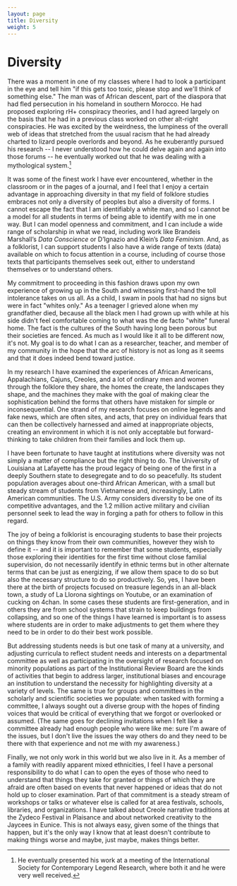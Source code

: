 ```yaml
---
layout: page
title: Diversity
weight: 5
---
```


# Diversity

There was a moment in one of my classes where I had to look a participant in the eye and tell him "if this gets too toxic, please stop and we'll think of something else." The man was of African descent, part of the diaspora that had fled persecution in his homeland in southern Morocco. He had proposed exploring rH+ conspiracy theories, and I had agreed largely on the basis that he had in a previous class worked on other alt-right conspiracies. He was excited by the weirdness, the lumpiness of the overall web of ideas that stretched from the usual racism that he had already charted to lizard people overlords and beyond. As he exuberantly pursued his research -- I never understood how he could delve again and again into those forums -- he eventually worked out that he was dealing with a mythological system.[^1] 

It was some of the finest work I have ever encountered, whether in the classroom or in the pages of a journal, and I feel that I enjoy a certain advantage in approaching diversity in that my field of folklore studies embraces not only a diversity of peoples but also a diversity of forms. I cannot escape the fact that I am identifiably a white man, and so I cannot be a model for all students in terms of being able to identify with me in one way. But I can model openness and commitment, and I can include a wide range of scholarship in what we read, including work like Brandeis Marshall’s _Data Conscience_ or D’Ignazio and Klein’s _Data Feminism_. And, as a folklorist, I can support students  I also have a wide range of texts (data) available on which to focus attention in a course, including of course those texts that participants themselves seek out, either to understand themselves or to understand others.

My commitment to proceeding in this fashion draws upon my own experience of growing up in the South and witnessing first-hand the toll intolerance takes on us all. As a child, I swam in pools that had no signs but were in fact "whites only." As a teenager I grieved alone when my grandfather died, because all the black men I had grown up with while at his side didn't feel comfortable coming to what was the de facto "white" funeral home. The fact is the cultures of the South having long been porous but their societies are fenced. As much as I would like it all to be different now, it's not. My goal is to do what I can as a researcher, teacher, and member of my community in the hope that the arc of history is not as long as it seems and that it does indeed bend toward justice.

In my research I have examined the experiences of African Americans, Appalachians, Cajuns, Creoles, and a lot of ordinary men and women through the folklore they share, the homes the create, the landscapes they shape, and the machines they make with the goal of making clear the sophistication behind the forms that others have mistaken for simple or inconsequential. One strand of my  research focuses on online legends and fake news, which are often sites, and acts, that prey on individual fears that can then be collectively harnessed and aimed at inappropriate objects, creating an environment in which it is not only acceptable but forward-thinking to take children from their families and lock them up.

I have been fortunate to have taught at institutions where diversity was not simply a matter of compliance but the right thing to do. The University of Louisiana at Lafayette has the proud legacy of being one of the first in a deeply Southern state to desegregate and to do so peacefully. Its student population averages about one-third African American, with a small but steady stream of students from Vietnamese and, increasingly, Latin American communities. The U.S. Army considers diversity to be one of its competitive advantages, and the 1.2 million active military and civilian personnel seek to lead the way in forging a path for others to follow in this regard. 

The joy of being a folklorist is encouraging students to base their projects on things they know from their own communities, however they wish to define it -- and it is important to remember that some students, especially those exploring their identities for the first time without close familial supervision, do not necessarily identify in ethnic terms but in other alternate terms that can be just as energizing, if we allow them space to do so but also the necessary structure to do so productively. So, yes, I have been there at the birth of projects focused on treasure legends in an all-black town, a study of La Llorona sightings on Youtube, or an examination of cucking on 4chan. In some cases these students are first-generation, and in others they are from school systems that strain to keep buildings from collapsing, and so one of the things I have learned is important is to assess where students are in order to make adjustments to get them where they need to be in order to do their best work possible.

But addressing students needs is but one task of many at a university, and adjusting curricula to reflect student needs and interests on a departmental committee as well as participating in the oversight of research focused on minority populations as part of the Institutional Review Board are the kinds of activities that begin to address larger, institutional biases and encourage an institution to understand the necessity for highlighting diversity at a variety of levels. The same is true for groups and committees in the scholarly and scientific societies we populate: when tasked with forming a committee, I always sought out a diverse group with the hopes of finding voices that would be critical of everything that we forgot or overlooked or assumed. (The same goes for declining invitations when I felt like a committee already had enough people who were like me: sure I'm aware of the issues, but I don't live the issues the way others do and they need to be there with that experience and not me with my awareness.)

Finally, we not only work in this world but we also live in it. As a member of a family with readily apparent mixed ethnicities, I feel I have a personal responsibility to do what I can to open the eyes of those who need to understand that things they take for granted or things of which they are afraid are often based on events that never happened or ideas that do not hold up to closer examination. Part of that commitment is a steady stream of workshops or talks or whatever else is called for at area festivals, schools, libraries, and organizations. I have talked about Creole narrative traditions at the Zydeco Festival in Plaisance and about networked creativity to the Jaycees in Eunice. This is not always easy, given some of the things that happen, but it's the only way I know that at least doesn't contribute to making things worse and maybe, just maybe, makes things better.

[^1]: He eventually presented his work at a meeting of the International Society for Contemporary Legend Research, where both it and he were very well received.